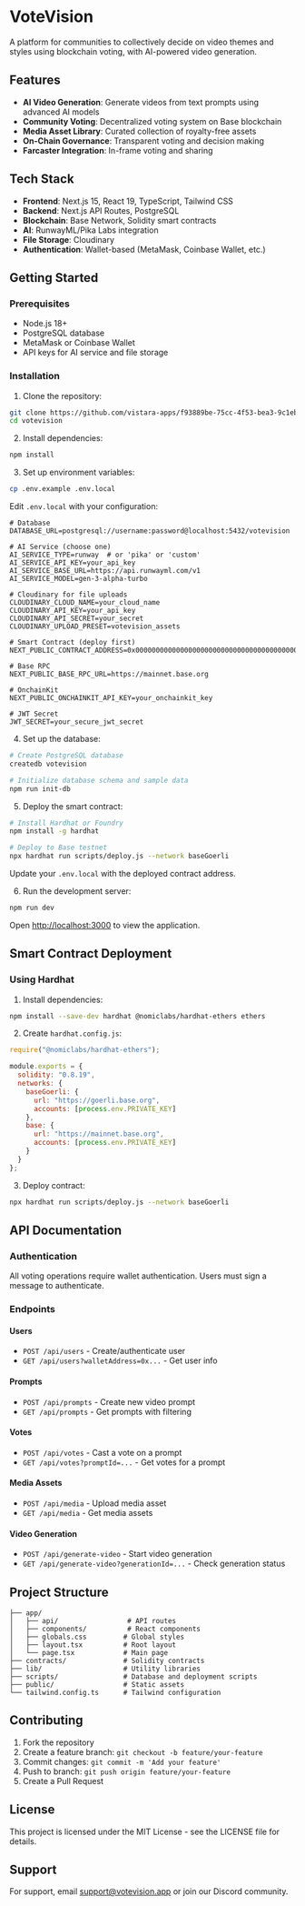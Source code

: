 # VoteVision

A platform for communities to collectively decide on video themes and styles using blockchain voting, with AI-powered video generation.

## Features

- **AI Video Generation**: Generate videos from text prompts using advanced AI models
- **Community Voting**: Decentralized voting system on Base blockchain
- **Media Asset Library**: Curated collection of royalty-free assets
- **On-Chain Governance**: Transparent voting and decision making
- **Farcaster Integration**: In-frame voting and sharing

## Tech Stack

- **Frontend**: Next.js 15, React 19, TypeScript, Tailwind CSS
- **Backend**: Next.js API Routes, PostgreSQL
- **Blockchain**: Base Network, Solidity smart contracts
- **AI**: RunwayML/Pika Labs integration
- **File Storage**: Cloudinary
- **Authentication**: Wallet-based (MetaMask, Coinbase Wallet, etc.)

## Getting Started

### Prerequisites

- Node.js 18+
- PostgreSQL database
- MetaMask or Coinbase Wallet
- API keys for AI service and file storage

### Installation

1. Clone the repository:
```bash
git clone https://github.com/vistara-apps/f93889be-75cc-4f53-bea3-9c1eb1e3c6e0.git
cd votevision
```

2. Install dependencies:
```bash
npm install
```

3. Set up environment variables:
```bash
cp .env.example .env.local
```

Edit `.env.local` with your configuration:
```env
# Database
DATABASE_URL=postgresql://username:password@localhost:5432/votevision

# AI Service (choose one)
AI_SERVICE_TYPE=runway  # or 'pika' or 'custom'
AI_SERVICE_API_KEY=your_api_key
AI_SERVICE_BASE_URL=https://api.runwayml.com/v1
AI_SERVICE_MODEL=gen-3-alpha-turbo

# Cloudinary for file uploads
CLOUDINARY_CLOUD_NAME=your_cloud_name
CLOUDINARY_API_KEY=your_api_key
CLOUDINARY_API_SECRET=your_secret
CLOUDINARY_UPLOAD_PRESET=votevision_assets

# Smart Contract (deploy first)
NEXT_PUBLIC_CONTRACT_ADDRESS=0x0000000000000000000000000000000000000000

# Base RPC
NEXT_PUBLIC_BASE_RPC_URL=https://mainnet.base.org

# OnchainKit
NEXT_PUBLIC_ONCHAINKIT_API_KEY=your_onchainkit_key

# JWT Secret
JWT_SECRET=your_secure_jwt_secret
```

4. Set up the database:
```bash
# Create PostgreSQL database
createdb votevision

# Initialize database schema and sample data
npm run init-db
```

5. Deploy the smart contract:
```bash
# Install Hardhat or Foundry
npm install -g hardhat

# Deploy to Base testnet
npx hardhat run scripts/deploy.js --network baseGoerli
```

Update your `.env.local` with the deployed contract address.

6. Run the development server:
```bash
npm run dev
```

Open [http://localhost:3000](http://localhost:3000) to view the application.

## Smart Contract Deployment

### Using Hardhat

1. Install dependencies:
```bash
npm install --save-dev hardhat @nomiclabs/hardhat-ethers ethers
```

2. Create `hardhat.config.js`:
```javascript
require("@nomiclabs/hardhat-ethers");

module.exports = {
  solidity: "0.8.19",
  networks: {
    baseGoerli: {
      url: "https://goerli.base.org",
      accounts: [process.env.PRIVATE_KEY]
    },
    base: {
      url: "https://mainnet.base.org",
      accounts: [process.env.PRIVATE_KEY]
    }
  }
};
```

3. Deploy contract:
```bash
npx hardhat run scripts/deploy.js --network baseGoerli
```

## API Documentation

### Authentication
All voting operations require wallet authentication. Users must sign a message to authenticate.

### Endpoints

#### Users
- `POST /api/users` - Create/authenticate user
- `GET /api/users?walletAddress=0x...` - Get user info

#### Prompts
- `POST /api/prompts` - Create new video prompt
- `GET /api/prompts` - Get prompts with filtering

#### Votes
- `POST /api/votes` - Cast a vote on a prompt
- `GET /api/votes?promptId=...` - Get votes for a prompt

#### Media Assets
- `POST /api/media` - Upload media asset
- `GET /api/media` - Get media assets

#### Video Generation
- `POST /api/generate-video` - Start video generation
- `GET /api/generate-video?generationId=...` - Check generation status

## Project Structure

```
├── app/
│   ├── api/                 # API routes
│   ├── components/          # React components
│   ├── globals.css         # Global styles
│   ├── layout.tsx          # Root layout
│   └── page.tsx            # Main page
├── contracts/              # Solidity contracts
├── lib/                    # Utility libraries
├── scripts/                # Database and deployment scripts
├── public/                 # Static assets
└── tailwind.config.ts      # Tailwind configuration
```

## Contributing

1. Fork the repository
2. Create a feature branch: `git checkout -b feature/your-feature`
3. Commit changes: `git commit -m 'Add your feature'`
4. Push to branch: `git push origin feature/your-feature`
5. Create a Pull Request

## License

This project is licensed under the MIT License - see the LICENSE file for details.

## Support

For support, email support@votevision.app or join our Discord community.


